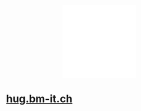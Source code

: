 <div style="display: flex; flex-direction: column; justify-content: center; align-items: center; width: 100%; height: fit-content;">
    <img src="images/header/wind.svg" alt="Icon" width="200">
</div>

# [hug.bm-it.ch](https://hug.bm-it.ch)
